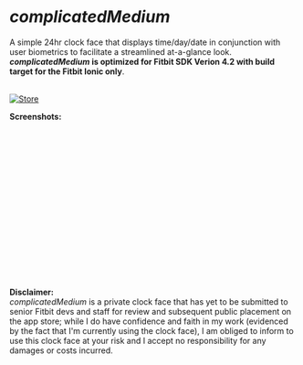 # _complicatedMedium_
A simple 24hr clock face that displays time/day/date in conjunction with user biometrics to facilitate a streamlined at-a-glance look. <br />
**_complicatedMedium_ is optimized for Fitbit SDK Verion 4.2 with build target for the Fitbit Ionic only**. <br /><br />

[![Store](https://camo.githubusercontent.com/582cd4c52da913b67d65f980285a94708a339dc5/68747470733a2f2f696d672e736869656c64732e696f2f7374617469632f76313f6c6f676f3d666974626974266c6162656c3d466974626974266d6573736167653d47616c6c65727926636f6c6f723d303042304239267374796c653d666f722d7468652d6261646765)](https://gallery.fitbit.com/details/901ba65e-f53b-43a8-8b0a-5e37e4d16b0d)

**Screenshots:**
<table border: 1px solid #000000 style="width:0%; padding:0px;"><tr>
<td> <img src="https://raw.githubusercontent.com/namponsah/complicatedMedium/main/resources/screenshots/01complicatedMedium-screenshot.png" alt="S1" style="width: 250px;"/> </td>
<td> <img src="https://raw.githubusercontent.com/namponsah/complicatedMedium/main/resources/screenshots/complicatedMedium-screenshot.png" alt="S2" style="width: 250px;"/> </td>
</tr></table>

**Disclaimer:** <br />
_complicatedMedium_ is a private clock face that has yet to be submitted to senior Fitbit devs and staff for review and subsequent public placement on the app store; while I do have confidence and faith in my work (evidenced by the fact that I'm currently using the clock face), I am obliged to inform to use this clock face at your risk and I accept no responsibility for any damages or costs incurred.